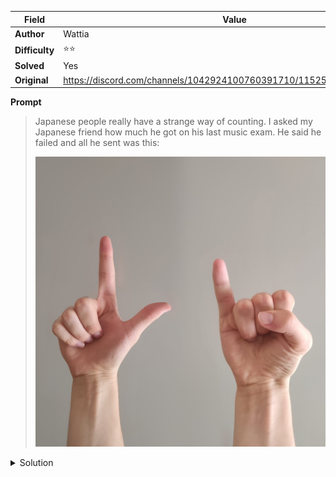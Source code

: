 |Field|Value|
|---|---|
|**Author**|Wattia|
|**Difficulty**|⭐⭐|
|**Solved**|Yes|
|**Original**|https://discord.com/channels/1042924100760391710/1152554684796645416|

**Prompt**
> Japanese people really have a strange way of counting. I asked my Japanese friend how much he got on his last music exam. He said he failed and all he sent was this:
>
> ![](../attachments/There_is_no_additional_clue_here.jpg)

<details>
<summary>Solution</summary>
In the Japanese sign language the hand gestures read 'れい' or 're i' in hiragana

're i' read together mean 0, thus the mentioned friend got a 0 (reason being he is deaf)
</details>
